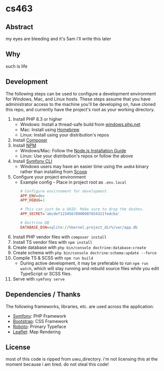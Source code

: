 # cs463

## Abstract

my eyes are bleeding and it's 5am i'll write this later

## Why

such is life

## Development

The following steps can be used to configure a development environment for
Windows, Mac, and Linux hosts. These steps assume that you have administrator
access to the machine you'll be developing on, have cloned this repo, and
currently have the project's root as your working directory.

1. Install PHP 8.3 or higher
    - Windows: Install a thread-safe build from [windows.php.net](https://windows.php.net/download)
    - Mac: Install using [Homebrew](https://brew.sh)
    - Linux: Install using your distribution's repos
2. Install [Composer](https://getcomposer.org/download/)
3. Install [NPM](https://npmjs.com)
    - Windows/Mac: Follow the [Node.js Installation Guide](https://nodejs.org/en/download/)
    - Linux: Use your distribution's repos or follow the above
4. Install [Symfony CLI](https://symfony.com/download)
    - Windows users may have an easier time using the `amd64` binary
      rather than installing from [Scoop](https://scoop.sh/)
5. Configure your project environment
    - Example config - Place in project root as `.env.local`
      ```ini
      # Configure environment for development
      APP_ENV=dev
      APP_DEBUG=1
      
      # This can just be a UUID. Make sure to drop the dashes.
      APP_SECRET='abcdef12345678900987654321fedcba'
      
      # Doctrine DB
      DATABASE_DSN=sqlite://%kernel.project_dir%/var/app.db
      ```
6. Install PHP vendor files with `composer install`
7. Install TS vendor files with `npm install`
8. Create database with `php bin/console doctrine:database:create`
9. Create schema with `php bin/console doctrine:schema:update --force`
10. Compile TS & SCSS with `npm run build`
     - During active development, it may be preferable to run
       `npm run watch`, which will stay running and rebuild source
       files while you edit TypeScript or SCSS files.
11. Serve with `symfony serve`

## Dependencies / Thanks

The following frameworks, libraries, etc. are used across the application:

 - [Symfony](https://symfony.com): PHP Framework
 - [Bootstrap](https://getbootstrap.com): CSS Framework
 - [Roboto](https://github.com/googlefonts/roboto-2): Primary Typeface
 - [Leaflet](https://leafletjs.com): Map Rendering

## License

most of this code is ripped from uwu_directory. i'm not licensing
this at the moment because i am tired. do not steal this code!
